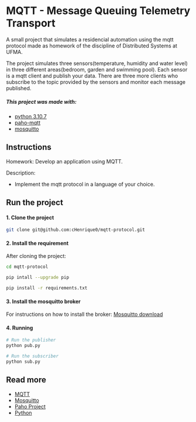 # MQTT - Message Queuing Telemetry Transport

A small project that simulates a residencial automation using the mqtt protocol made as homework of the discipline of Distributed Systems at UFMA.  

The project simulates three sensors(temperature, humidity and water level) in three different areas(bedroom, garden and swimming pool). Each sensor is a mqtt client and publish your data. There are three more clients who subscribe to the topic provided by the sensors and monitor each message published.

##### _This project was made with:_
  * [python 3.10.7](#read-more)
  * [paho-mqtt](#read-more)
  * [mosquitto](#read-more)

## Instructions

Homework: Develop an application using MQTT.

Description:
- Implement the mqtt protocol in a language of your choice.


## Run the project

#### 1. Clone the project
```sh
git clone git@github.com:cHenrique0/mqtt-protocol.git
```

#### 2. Install the requirement

After cloning the project:

```sh
cd mqtt-protocol

pip intall --upgrade pip

pip install -r requirements.txt
```

#### 3. Install the mosquitto broker

For instructions on how to install the broker: [Mosquitto download](https://mosquitto.org/download/)

#### 4. Running
```sh
# Run the publisher
python pub.py

# Run the subscriber
python sub.py
```

## Read more <a id="read-more"></a>
* [MQTT](https://mqtt.org/)
* [Mosquitto](https://mosquitto.org/)
* [Paho Project](https://www.eclipse.org/paho/)
* [Python](https://www.python.org/downloads/)
